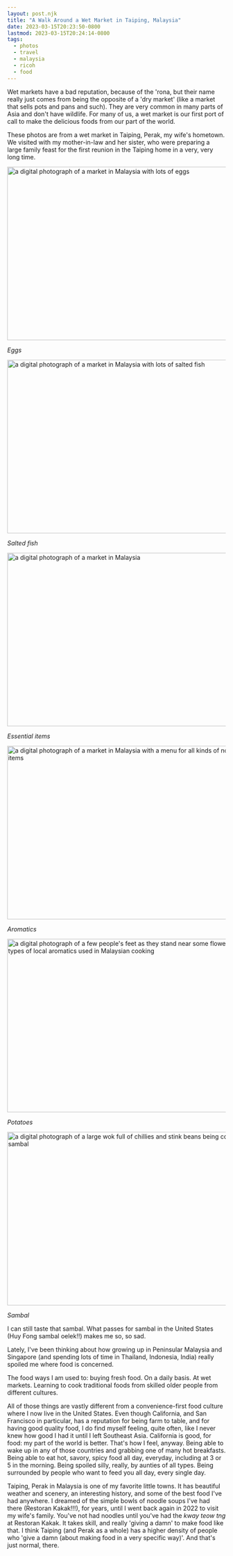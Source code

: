 ```yaml
---
layout: post.njk
title: "A Walk Around a Wet Market in Taiping, Malaysia"
date: 2023-03-15T20:23:50-0800
lastmod: 2023-03-15T20:24:14-0800
tags: 
  - photos
  - travel
  - malaysia
  - ricoh
  - food
---
```

Wet markets have a bad reputation, because of the 'rona, but their name really just comes from being the opposite of a 'dry market' (like a market that sells pots and pans and such). They are very common in many parts of Asia and don't have wildlife. For many of us, a wet market is our first port of call to make the delicious foods from our part of the world.

These photos are from a wet market in Taiping, Perak, my wife's hometown. We visited with my mother-in-law and her sister, who were preparing a large family feast for the first reunion in the Taiping home in a very, very long time.

<img src="/img/a9a43104a0.jpg" width="600" height="399" alt="a digital photograph of a market in Malaysia with lots of eggs" />

*Eggs*

<img src="/img/e37e27e94d.jpg" width="600" height="399" alt="a digital photograph of a market in Malaysia with lots of salted fish" />

*Salted fish*

<img src="/img/bfa25ee8b6.jpg" width="600" height="399" alt="a digital photograph of a market in Malaysia" />

*Essential items*

<img src="/img/22f5280719.jpg" width="600" height="399" alt="a digital photograph of a market in Malaysia with a menu for all kinds of noodles and items" />

*Aromatics*

<img src="/img/305348378e.jpg" width="600" height="399" alt="a digital photograph of a few people's feet as they stand near some flowers and other types of local aromatics used in Malaysian cooking" />

*Potatoes*

<img src="/img/d952dbd0ba.jpg" width="600" height="399" alt="a digital photograph of a large wok full of chillies and stink beans being cooked into a sambal" />

*Sambal*

I can still taste that sambal. What passes for sambal in the United States (Huy Fong sambal oelek!!) makes me so, so sad.

Lately, I've been thinking about how growing up in Peninsular Malaysia and Singapore (and spending lots of time in Thailand, Indonesia, India) really spoiled me where food is concerned.

The food ways I am used to: buying fresh food. On a daily basis. At wet markets. Learning to cook traditional foods from skilled older people from different cultures.

All of those things are vastly different from a convenience-first food culture where I now live in the United States. Even though California, and San Francisco in particular, has a reputation for being farm to table, and for having good quality food, I do find myself feeling, quite often, like I never knew how good I had it until I left Southeast Asia. California is good, for food: my part of the world is better. That's how I feel, anyway. Being able to wake up in any of those countries and grabbing one of many hot breakfasts. Being able to eat hot, savory, spicy food all day, everyday, including at 3 or 5 in the morning. Being spoiled silly, really, by aunties of all types. Being surrounded by people who want to feed you all day, every single day. 

Taiping, Perak in Malaysia is one of my favorite little towns. It has beautiful weather and scenery, an interesting history, and some of the best food I've had anywhere. I dreamed of the simple bowls of noodle soups I've had there (Restoran Kakak!!!), for years, until I went back again in 2022 to visit my wife's family. You've not had noodles until you've had the *kway teow tng* at Restoran Kakak. It takes skill, and really 'giving a damn' to make food like that. I think Taiping (and Perak as a whole) has a higher density of people who 'give a damn (about making food in a very specific way)'. And that's just normal, there.
 
